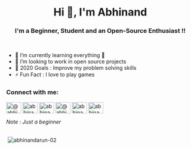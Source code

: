<h1 align="center">Hi 👋, I'm Abhinand</h1>

<h3 align="center">I'm a Beginner, Student and an Open-Source Enthusiast !!</h3>

<br />

- 🌱 I’m currently learning everything 🤣
- 👯 I’m looking to work in open source projects 
- 🥅 2020 Goals : Improve my problem solving skills
- ⚡ Fun Fact : I love to play games



<h3 align="left">Connect with me:</h3>
<p align="left">
<a href="https://instagram.com/abhinandarun_02" target="blank"><img align="center" src="https://cdn.jsdelivr.net/npm/simple-icons@3.0.1/icons/instagram.svg" alt="@abhinandarun_02" height="30" width="40" /></a>
<a href="https://twitter.com/abhinandarun" target="blank"><img align="center" src="https://cdn.jsdelivr.net/npm/simple-icons@3.0.1/icons/twitter.svg" alt="abhinandarun" height="30" width="40" /></a>
<a href="https://stackoverflow.com/users/14682522/abhinand-arun" target="blank"><img align="center" src="https://cdn.jsdelivr.net/npm/simple-icons@3.0.1/icons/stackoverflow.svg" alt="abhinand-arun" height="30" width="40" /></a>
<a href="https://www.hackerrank.com/abhinandarun2015" target="blank"><img align="center" src="https://cdn.jsdelivr.net/npm/simple-icons@3.0.1/icons/hackerrank.svg" alt="@abhinandarun2015" height="30" width="40" /></a>
<a href="https://www.codechef.com/users/abhinandarun02" target="blank"><img align="center" src="https://cdn.jsdelivr.net/npm/simple-icons@3.1.0/icons/codechef.svg" alt="abhinandarun02" height="30" width="40" /></a>
<a href="https://www.leetcode.com/abhinandarun_02" target="blank"><img align="center" src="https://cdn.jsdelivr.net/npm/simple-icons@3.0.1/icons/leetcode.svg" alt="abhinandarun_02" height="30" width="40" /></a>
</p>

 
 _Note : Just a beginner_
 <br />
 <br />

<p>&nbsp;<img align="center" src="https://github-readme-stats.vercel.app/api?username=abhinandarun-02&show_icons=true&locale=en" alt="abhinandarun-02" /></p>
